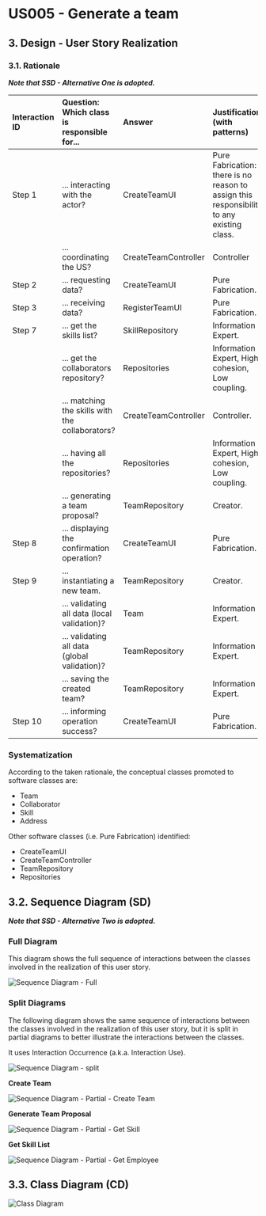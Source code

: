 # US005 - Generate a team

## 3. Design - User Story Realization 

### 3.1. Rationale

_**Note that SSD - Alternative One is adopted.**_

| Interaction ID | Question: Which class is responsible for...     | Answer               | Justification (with patterns)                                                             |
|:---------------|:------------------------------------------------|:---------------------|:------------------------------------------------------------------------------------------|
| Step 1  		     | 	... interacting with the actor?                | CreateTeamUI         | Pure Fabrication: there is no reason to assign this responsibility to any existing class. |
| 			  	         | 	... coordinating the US?                       | CreateTeamController | Controller                                                                                |
| Step 2         | ... requesting data?                            | CreateTeamUI         | Pure Fabrication.                                                                         |
| Step 3         | ... receiving data?                             | RegisterTeamUI       | Pure Fabrication.                                                                         |
| Step 7         | ... get the skills list?                        | SkillRepository      | Information Expert.                                                                       |
|                | ... get the collaborators repository?           | Repositories         | Information Expert, High cohesion, Low coupling.                                          |
|                | ... matching the skills with the collaborators? | CreateTeamController | Controller.                                                                               |
|                | ... having all the repositories?                | Repositories         | Information Expert, High cohesion, Low coupling.                                          |
|                | ... generating a team proposal?                 | TeamRepository       | Creator.                                                                                  |
| Step 8         | ... displaying the confirmation operation?      | CreateTeamUI         | Pure Fabrication.                                                                         |
| 	Step 9	       | 	... instantiating a new team.                  | TeamRepository       | Creator.                                                                                  |
| 		             | 	... validating all data (local validation)?    | Team                 | Information Expert.                                                                       | 
| 			  	         | 	... validating all data (global validation)?   | TeamRepository       | Information Expert.                                                                       | 
| 			  	         | 	... saving the created team?                   | TeamRepository       | Information Expert.                                                                       | 
| Step 10		      | 	... informing operation success?               | CreateTeamUI         | Pure Fabrication.                                                                         | 

### Systematization ##

According to the taken rationale, the conceptual classes promoted to software classes are: 

* Team
* Collaborator
* Skill
* Address

Other software classes (i.e. Pure Fabrication) identified: 

* CreateTeamUI  
* CreateTeamController
* TeamRepository
* Repositories


## 3.2. Sequence Diagram (SD)

_**Note that SSD - Alternative Two is adopted.**_

### Full Diagram

This diagram shows the full sequence of interactions between the classes involved in the realization of this user story.

![Sequence Diagram - Full](svg/us005-sequence-diagram-full.svg)

### Split Diagrams

The following diagram shows the same sequence of interactions between the classes involved in the realization of this user story, but it is split in partial diagrams to better illustrate the interactions between the classes.

It uses Interaction Occurrence (a.k.a. Interaction Use).

![Sequence Diagram - split](svg/us005-sequence-diagram-split.svg)

**Create Team**

![Sequence Diagram - Partial - Create Team](svg/us005-sequence-diagram-partial-create-team.svg)

**Generate Team Proposal**

![Sequence Diagram - Partial - Get Skill](svg/us005-sequence-diagram-partial-team-proposal.svg)

**Get Skill List**

![Sequence Diagram - Partial - Get Employee](svg/us005-sequence-diagram-partial-get-skill-list.svg)


## 3.3. Class Diagram (CD)

![Class Diagram](svg/us005-class-diagram.svg)